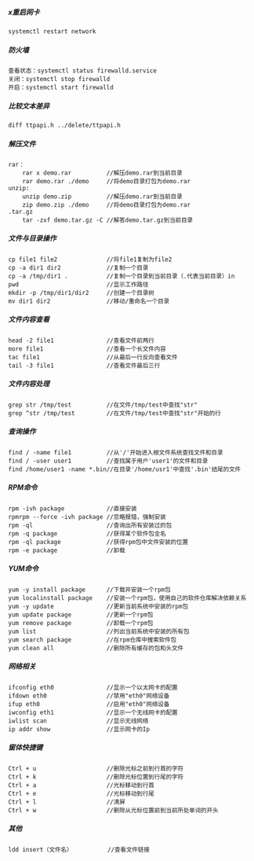 ##### x重启网卡

```shell
systemctl restart network
```

##### 防火墙

```shell
查看状态：systemctl status firewalld.service
关闭：systemctl stop firewalld
开启：systemctl start firewalld
```

##### 比较文本差异

```shell
diff ttpapi.h ../delete/ttpapi.h
```

##### 解压文件

```shell
rar：
	rar x demo.rar   	 	//解压demo.rar到当前目录
	rar demo.rar ./demo  	//将demo目录打包为demo.rar
unzip:
	unzip demo.zip		 	//解压demo.rar到当前目录
	zip demo.zip ./demo		//将demo目录打包为demo.rar
.tar.gz
	tar -zxf demo.tar.gz -C //解答demo.tar.gz到当前目录
```

##### 文件与目录操作

```shell
cp file1 file2  			//将file1复制为file2
cp -a dir1 dir2 			//复制一个目录
cp -a /tmp/dir1 .			//复制一个目录到当前目录（.代表当前目录）in
pwd							//显示工作路径
mkdir -p /tmp/dir1/dir2		//创建一个目录树
mv dir1 dir2				//移动/重命名一个目录
```

##### 文件内容查看

```shell
head -2 file1				//查看文件前两行
more file1					//查看一个长文件内容
tac file1					//从最后一行反向查看文件
tail -3 file1				//查看文件最后三行
```

##### 文件内容处理

```shell
grep str /tmp/test			//在文件/tmp/test中查找"str"
grep ^str /tmp/test			//在文件/tmp/test中查找"str"开始的行
```

##### 查询操作

```shell
find / -name file1			//从'/'开始进入根文件系统查找文件和目录
find / -user user1			//查找属于用户'user1'的文件和目录
find /home/user1 -name *.bin//在目录'/home/usr1'中查找'.bin'结尾的文件
```

##### RPM命令

```shell
rpm -ivh package 			//直接安装
rpmrpm --force -ivh package //忽略报错，强制安装
rpm -ql						//查询出所有安装过的包
rpm -q package				//获得某个软件包全名
rpm -ql package				//获得rpm包中文件安装的位置
rpm -e package				//卸载
```

##### YUM命令

```shell
yum -y install package		//下载并安装一个rpm包
yum localinstall package	//安装一个rpm包，使用自己的软件仓库解决依赖关系
yum -y update				//更新当前系统中安装的rpm包
yum update package			//更新一个rpm包
yum remove package			//卸载一个rpm包
yum list					//列出当前系统中安装的所有包
yum search package			//在rpm仓库中搜索软件包
yum clean all 				//删除所有缓存的包和头文件
```

##### 网络相关

```
ifconfig eth0				//显示一个以太网卡的配置
ifdown eth0					//禁用"eth0"网络设备
ifup eth0					//启用"eth0"网络设备
iwconfig eth1				//显示一个无线网卡的配置
iwlist scan					//显示无线网络
ip addr show				//显示网卡的Ip
```

##### 窗体快捷键

```shell
Ctrl + u					//删除光标之前到行首的字符
Ctrl + k					//删除光标位置到行尾的字符
Ctrl + a					//光标移动到行首
Ctrl + e					//光标移动到行尾
Ctrl + l					//清屏
Ctrl + w					//删除从光标位置前到当前所处单词的开头
```

##### 其他

```shell
ldd insert（文件名）			 //查看文件链接
```

